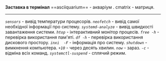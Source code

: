 **Заставка в термінал**
==asciiquarium== - акваріум .
cmatrix - матриця.
___
*`sensors`* - вивід температури процесорів.
*`neofetch`* - вивід самої необхідної інформації про систему.
*`systemd-analyze`* - вивід швидкості завантаження системи.
*`htop`* - інтерактивний монітор процесів.
*`free -h`* - перевірка використання пам'яті.
*`df -h`* - перевірка використання дискового простору.
*`inxi  -F`* - інформація про систему.
*`shutdown`* - вимкнення компьютера.
	*`+10`* - через десять хвилин.
	*`now`* - зараз.
	*`-c`* - відміна всіх команд.
*`systemctl-suspend`* - сплячий режим.